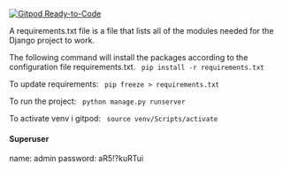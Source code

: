 [![Gitpod Ready-to-Code](https://img.shields.io/badge/Gitpod-Ready--to--Code-blue?logo=gitpod)](https://gitpod.io/#https://gitlab.stud.idi.ntnu.no/tdt4140/landsby-4/gruppe-61/sellpoint)

A requirements.txt file is a file that lists all of the modules needed for the Django project to work.

The following command will install the packages according to the configuration file requirements.txt.
 ` pip install -r requirements.txt`

To update requirements:
` pip freeze > requirements.txt`

To run the project:
 ` python manage.py runserver`

To activate venv i gitpod: ` source venv/Scripts/activate`

#### Superuser
name: admin
password: aR5!?kuRTui
